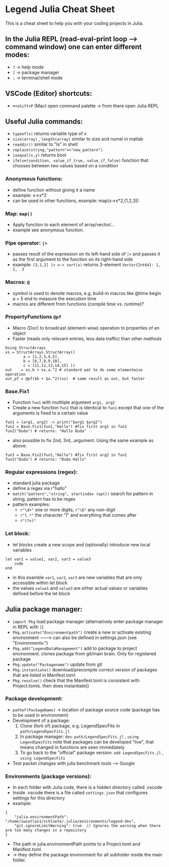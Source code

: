 # Legend Julia Cheat Sheet 
This is a cheat sheet to help you with your coding projects in Julia. 

## In the Julia REPL (read-eval-print loop —> command window) one can enter different modes:
* `?`  → help mode  
* `]`  → package manager 
* `;`  → terminal/shell mode

## VSCode (Editor)  shortcuts:
* `⌘+shift+P`  (Mac) open command palette → from there open Julia REPL

## Useful Julia commands:
* `typeof(x)`  returns variable type of x
* `size(array)` , `length(array)` similar to size and numel in matlab
* `readdir()`  similar to "ls" in shell
* `replace(string,"pattern"=>"new_pattern")` 
* `isequal(x,y)`  returns bool
* `ifelse(condition, value_if_true, value_if_false)` function that chooses between two values based on a condition

### Anonymous functions:
* define function without giving it a name
* example: x->x*2
* can be used in other functions, example: map(x->x*2,[1,2,3])

### Map: `map()`
* Apply function to each element of array/vector/...
* example see anonymous function. 

### Pipe operator: `|>`
* passes result of the expression on its left-hand side of `|>` and passes it as the first argument to the function on its right-hand side
* example: `[3,1,2] |> x-> sort(x)` returns 3-element `Vector{Int64}: 1, 2,  3` 

### Macros: `@` 
* symbol is used to denote macros, e.g. build-in macros like @time begin a = 5 end to measure the execution time
* macros are different from functions (compile time vs. runtime)?

### PropertyFunctions `@pf` 
* Macro (Doc) to broadcast (element-wise) operation to properties of an object
* Faster (reads only relevant entries, less data traffic) than other methods 
```
Using StructArrays
xs = StructArrays.StructArray((
        a = [1,2,3,4,5],
        b = [6,7,8,9,10],
        c = [11,12,13,14,15] ))
out    = xs.b + xs.a.^2 # standard wat to do some elementwise operation 
out_pf = @pf($b + $a.^2)(xs)  # same result as out, but faster
```

### Base.Fix1
* Function `fun1` with mutltiple argument `arg1, arg2` 
* Create a new function `fun2` that is identical to `fun1` except that one of the arguments is fixed to a certain value
```
fun1 = (arg1, arg2) -> print("$arg1 $arg2")
fun2 = Base.Fix1(fun1,"Hallo") #fix first arg1 in fun1
fun2("Duda") # returns: "Hallo Duda"
```
* also possible to fix 2nd, 3rd,..argument. Using the same example as above:
```
fun3 = Base.Fix2(fun1,"Hallo") #fix first arg2 in fun1
fun3("Duda") # returns: "Duda Hallo"
```
### Regular expressions (regex):
* standard julia package
* define a regex via r"hallo" 
* `match("pattern","string", startindex (opt))` search for pattern in string, pattern has to be regex
* pattern examples:
	+ `r"\d+"` one or more digits,  `r"\D"` any non-digit
	+ `r"l.*"` the character "l" and everything that comes after
	+ `r"(?=)"`

### Let block:  
* let blocks create a new scope and (optionally) introduce new local variables
```
let var1 = value1, var2, var3 = value3
    code
end
```
* in this examble `var1`, `var2`, `var3` are new variables that are only accessible within let block
* the values `value1` and `value3` are either actual values or variables defined before the let block

## Julia package manager: 
* `import Pkg` load package manager (alternatively enter package manager in REPL with `]`)
* `Pkg.activate("Environmentpath")`   create a new or activate existing environment ---> can also be defined in settings.json (see "Environments:") 
* `Pkg.add("LegendDataManagement")`   add to package to project environment. clones package from git/main brain. Only for registered package
* `Pkg.update("Packagename")`  update from git 
* `Pkg.instantiate()`  download/precompile correct version of packages that are listed in Manifest.toml
* `Pkg.resolve()`   check that the Manifest.toml is consistent with Project.tomls. then does instantiate() 

### Package development:
* `pathof(PackageName)` → location of package source code  (package has to be used in environment)
* Development of a package: 
	1. Clone (fork of) package, e.g. LegendSpecFits  in `path/LegendSpecFits.jl`
	2. In package manager: `dev path/LegendSpecFits.jl` , `using LegendSpecFits`
	   note that packages can be developed "live", that means changed in functions are seen immediately 
	3. To go back to the "official" package version: `add LegendSpecFits.jl` , `using LegendSpecFits`
* Test packet changes with julia benchmark tools --> Google 

### Environments (package versions): 
* In each folder with Julia code, there is a hidden directory called .vscode 
* Inside .vscode there is a file called `settings.json` that configures settings for this directory 
* example: 
```
{
    "julia.environmentPath": "/home/iwsatlas1/schluete/.julia/environments/legend-dev",
    "git.ignoreLimitWarning": true  // Ignores the warning when there are too many changes in a repository
}
```
* The path in julia.environmentPath  points to a Project.toml  and Manifest.toml 
* → they define the package environment for all subfolder inside the main folder. 